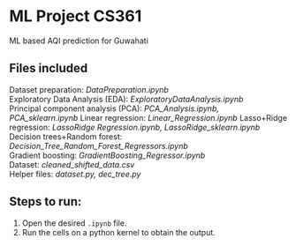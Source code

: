 # ML Project CS361
ML based AQI prediction for Guwahati

## Files included
Dataset preparation: *DataPreparation.ipynb*  
Exploratory Data Analysis (EDA): *ExploratoryDataAnalysis.ipynb*  
Principal component analysis (PCA): *PCA_Analysis.ipynb, PCA_sklearn.ipynb* 
Linear regression: *Linear_Regression.ipynb* 
Lasso+Ridge regression: *LassoRidge Regression.ipynb, LassoRidge_sklearn.ipynb*  
Decision trees+Random forest: *Decision_Tree_Random_Forest_Regressors.ipynb*  
Gradient boosting: *GradientBoosting_Regressor.ipynb*  
Dataset: *cleaned_shifted_data.csv*  
Helper files: *dataset.py, dec_tree.py*

## Steps to run:
1) Open the desired `.ipynb` file.   
2) Run the cells on a python kernel to obtain the output.   

















